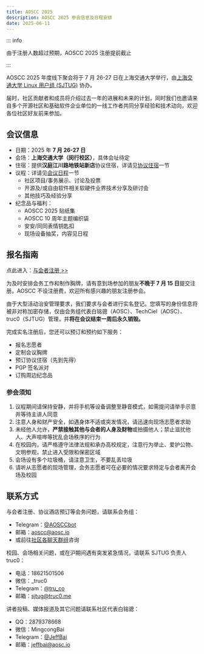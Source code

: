 ```yaml
---
title: AOSCC 2025
description: AOSCC 2025 参会信息及日程安排
date: 2025-06-11
---
```


::: info

由于注册人数超过预期，AOSCC 2025 注册提前截止

:::

AOSCC 2025 年度线下聚会将于 7 月 26-27 日在上海交通大学举行，由[上海交通大学 Linux 用户组 (SJTUG)](https://sjtug.org/) 协办。

届时，社区贡献者和成员将介绍过去一年的进展和未来的计划，同时我们也邀请来自多个开源社区和基础软件企业单位的一线工作者共同分享经验和技术动向，欢迎各位社区好友前来参加。

## 会议信息

- 日期：2025 年 **7 月 26-27 日**
- 会场：**上海交通大学（闵行校区）**，具体会址待定
- 住宿：提供**汉庭江川路地铁站新店**协议住宿，详请见[协议住宿](#xie-yi-zhu-su)一节
- 议程：详请见[会议日程](#hui-yi-ri-cheng)一节
	- 社区项目/事务展示、讨论及投票
	- 开源及/或自由软件相关软硬件业界技术分享及研讨会
	- 其他技巧及经验分享
- 纪念品与福利：
    - AOSCC 2025 贴纸集
    - AOSCC 10 周年主题编织袋
	- 安安/同同表情钥匙扣
	- 现场设备抽奖，内容见日程


## 报名指南

点此进入：[与会者注册 >>](https://aoscc.aosc.io)

为及时安排会务工作和制作胸牌，请有意到场参加的朋友**不晚于 7 月 15 日**提交注册。AOSCC 不设注册费，欢迎所有感兴趣的朋友注册参会。

由于大型活动治安管理要求，我们要求与会者进行实名登记。您填写的身份信息将被非对称加密存储，仅由会务组代表白铭骢（AOSC）、TechCiel（AOSC）、truc0（SJTUG）管理，并**将在会议结束一周后永久销毁。**

完成实名注册后，您还可以预订和预约如下服务：

- 报名志愿者
- 定制会议胸牌
- 预订协议住宿（先到先得）
- PGP 签名派对
- 订购周边纪念品

### 参会须知

1. 议程期间请保持安静，并将手机等设备调整至静音模式，如需提问请举手示意并等待主讲人同意
2. 注意人身和财产安全，如遇身体不适或突发情况，请迅速向现场志愿者求助
3. 未经他人允许，**严禁接触其他与会者的人身及财物**或拍摄他人；禁止滋扰他人、大声喧哗等扰乱会场秩序的行为
4. 在校园内，请严格遵守法律法规和承办高校规定，注意行为举止、爱护公物、文明参观，禁止进入受限和保密区域
5. 会场设有多个垃圾桶，请注意卫生，不要乱丢垃圾
6. 请听从志愿者的现场管理，会务志愿者可在必要的情况要求特定与会者离开会场及校园

## 联系方式

与会者注册、协议酒店预订等会务问题，请联系会务组：

- Telegram：[@AOSCCbot](https://t.me/AOSCCbot)
- 邮箱：[aoscc@aosc.io](mailto:aoscc@aosc.io)
- 或前往[社区各聊天群组](https://aosc.io/contact)咨询

校园、会场相关问题，或在沪期间遇有突发紧急情况，请联系 SJTUG 负责人 truc0：

- 电话：18621501506
- 微信：\_truc0
- Telegram：[@tru_co](https://t.me/tru_co)
- 邮箱：[sjtug@truc0.me](mailto:sjtug@truc0.me)

讲者投稿、媒体报道及其它问题请联系社区代表白铭骢：

- QQ：2879378668
- 微信：MingcongBai
- Telegram：[@JeffBai](https://t.me/tru_co)
- 邮箱：[jeffbai@aosc.io](mailto:jeffbai@aosc.io)
